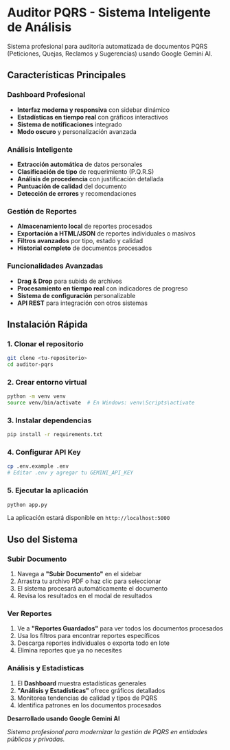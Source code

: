 # Auditor PQRS - Sistema Inteligente de Análisis

Sistema profesional para auditoría automatizada de documentos PQRS (Peticiones, Quejas, Reclamos y Sugerencias) usando Google Gemini AI.

## Características Principales

### Dashboard Profesional
- **Interfaz moderna y responsiva** con sidebar dinámico
- **Estadísticas en tiempo real** con gráficos interactivos
- **Sistema de notificaciones** integrado
- **Modo oscuro** y personalización avanzada

### Análisis Inteligente
- **Extracción automática** de datos personales
- **Clasificación de tipo** de requerimiento (P.Q.R.S)
- **Análisis de procedencia** con justificación detallada
- **Puntuación de calidad** del documento
- **Detección de errores** y recomendaciones

### Gestión de Reportes
- **Almacenamiento local** de reportes procesados
- **Exportación a HTML/JSON** de reportes individuales o masivos
- **Filtros avanzados** por tipo, estado y calidad
- **Historial completo** de documentos procesados

### Funcionalidades Avanzadas
- **Drag & Drop** para subida de archivos
- **Procesamiento en tiempo real** con indicadores de progreso
- **Sistema de configuración** personalizable
- **API REST** para integración con otros sistemas

## Instalación Rápida

### 1. Clonar el repositorio
```bash
git clone <tu-repositorio>
cd auditor-pqrs
```

### 2. Crear entorno virtual
```bash
python -m venv venv
source venv/bin/activate  # En Windows: venv\Scripts\activate
```

### 3. Instalar dependencias
```bash
pip install -r requirements.txt
```

### 4. Configurar API Key
```bash
cp .env.example .env
# Editar .env y agregar tu GEMINI_API_KEY
```

### 5. Ejecutar la aplicación
```bash
python app.py
```

La aplicación estará disponible en `http://localhost:5000`

## Uso del Sistema

### Subir Documento
1. Navega a **"Subir Documento"** en el sidebar
2. Arrastra tu archivo PDF o haz clic para seleccionar
3. El sistema procesará automáticamente el documento
4. Revisa los resultados en el modal de resultados

### Ver Reportes
1. Ve a **"Reportes Guardados"** para ver todos los documentos procesados
2. Usa los filtros para encontrar reportes específicos
3. Descarga reportes individuales o exporta todo en lote
4. Elimina reportes que ya no necesites

### Análisis y Estadísticas
1. El **Dashboard** muestra estadísticas generales
2. **"Análisis y Estadísticas"** ofrece gráficos detallados
3. Monitorea tendencias de calidad y tipos de PQRS
4. Identifica patrones en los documentos procesados


**Desarrollado usando Google Gemini AI**

*Sistema profesional para modernizar la gestión de PQRS en entidades públicas y privadas.*
